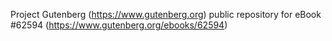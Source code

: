 Project Gutenberg (https://www.gutenberg.org) public repository for eBook #62594 (https://www.gutenberg.org/ebooks/62594)
